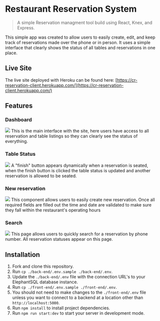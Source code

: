 # Restaurant Reservation System

> A simple Reservation managment tool build using React, Knex, and Express.

This simple app was created to allow users to easily create, edit, and keep track of reservations made over the phone or in person. It uses a simple interface that clearly shows the status of all tables and reservations in one place.

## Live Site
The live site deployed with Heroku can be found here: [https://cr-reservation-client.herokuapp.com/](https://cr-reservation-client.herokuapp.com/)


## Features
### Dashboard
![](https://github.com/cwroberts401/starter-restaurant-reservation/blob/main/dashboard.png)
This is the main interface with the site, here users have access to all reservation and table listings so they can clearly see the status of everything. 

### Table Status
![](https://github.com/cwroberts401/starter-restaurant-reservation/blob/main/table-status.png)
A "finish" button appears dynamically when a reservation is seated, when the finish button is clicked the table status is updated and another reservation is allowed to be seated.

### New reservation
![](https://github.com/cwroberts401/starter-restaurant-reservation/blob/main/new-reservation.png)
This component allows users to easily create new reservation. Once all required fields are filled out the time and date are validated to make sure they fall within the restaurant's operating hours

### Search
![](https://github.com/cwroberts401/starter-restaurant-reservation/blob/main/search.png)
This page allows users to quickly search for a reservation by phone number. All reservation statuses appear on this page. 


## Installation

1. Fork and clone this repository.
1. Run `cp ./back-end/.env.sample ./back-end/.env`.
1. Update the `./back-end/.env` file with the connection URL's to your ElephantSQL database instance.
1. Run `cp ./front-end/.env.sample ./front-end/.env`.
1. You should not need to make changes to the `./front-end/.env` file unless you want to connect to a backend at a location other than `http://localhost:5000`.
1. Run `npm install` to install project dependencies.
1. Run `npm run start:dev` to start your server in development mode.

